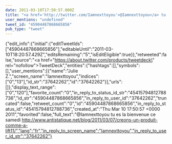 ```yaml
---
date: 2011-03-10T17:50:57.000Z
title: "<a href='http://twitter.com/Iamnexttoyou'>@Iamnexttoyou</a> tu es la bienvenue ce samedi http://www.antistatique.net/blog/2011/03/07/creons-un-produit-comme-a-lift11/″"
user_mentions: "undefined"
tweet_id: "45904487868665856"
pub_type: "tweet"
---
```

{"edit_info":{"initial":{"editTweetIds":["45904487868665856"],"editableUntil":"2011-03-10T18:20:57.429Z","editsRemaining":"5","isEditEligible":true}},"retweeted":false,"source":"<a href=\"https://about.twitter.com/products/tweetdeck\" rel=\"nofollow\">TweetDeck</a>","entities":{"hashtags":[],"symbols":[],"user_mentions":[{"name":"Julie Z.","screen_name":"Iamnexttoyou","indices":["0","13"],"id_str":"37642262","id":"37642262"}],"urls":[]},"display_text_range":["0","120"],"favorite_count":"0","in_reply_to_status_id_str":"45415794812788736","id_str":"45904487868665856","in_reply_to_user_id":"37642262","truncated":false,"retweet_count":"0","id":"45904487868665856","in_reply_to_status_id":"45415794812788736","created_at":"Thu Mar 10 17:50:57 +0000 2011","favorited":false,"full_text":"@Iamnexttoyou tu es la bienvenue ce samedi http://www.antistatique.net/blog/2011/03/07/creons-un-produit-comme-a-lift11/","lang":"fr","in_reply_to_screen_name":"Iamnexttoyou","in_reply_to_user_id_str":"37642262"}
